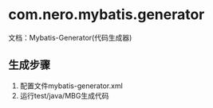# com.nero.mybatis.generator
文档：Mybatis-Generator(代码生成器)
## 生成步骤
1. 配置文件mybatis-generator.xml
1. 运行test/java/MBG生成代码